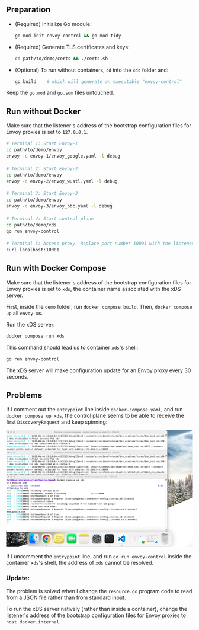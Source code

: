 ## Preparation

- (Required) Initialize Go module:

    ```bash
    go mod init envoy-control && go mod tidy
    ```

- (Required) Generate TLS certificates and keys:

    ```bash
    cd path/to/demo/certs && ./certs.sh
    ```

- (Optional) To run without containers, `cd` into the `xds` folder and:
    
    ```bash
    go build    # which will generate an executable "envoy-control"
    ```

Keep the `go.mod` and `go.sum` files untouched.

## Run without Docker

Make sure that the listener's address of the bootstrap configuration files for Envoy proxies is set to `127.0.0.1`.

```bash
# Terminal 1: Start Envoy-1
cd path/to/demo/envoy
envoy -c envoy-1/envoy_google.yaml -l debug

# Terminal 2: Start Envoy-2
cd path/to/demo/envoy
envoy -c envoy-2/envoy_wustl.yaml -l debug

# Terminal 3: Start Envoy-3
cd path/to/demo/envoy
envoy -c envoy-3/envoy_bbc.yaml -l debug

# Terminal 4: Start control plane
cd path/to/demo/xds
go run envoy-control

# Terminal 5: Access proxy. Replace port number 10001 with the listener's port we give
curl localhost:10001
```

## Run with Docker Compose

Make sure that the listener's address of the bootstrap configuration files for Envoy proxies is set to `xds`, the container name associated with the xDS server.

First, inside the `demo` folder, run `docker compose build`. Then, `docker compose up` all `envoy-x`s.

Run the xDS server:

```bash
docker compose run xds
```

This command should lead us to container `xds`'s shell:

```bash
go run envoy-control
```

The xDS server will make configuration update for an Envoy proxy every 30 seconds.

## Problems

If I comment out the `entrypoint` line inside `docker-compose.yaml`, and run `docker compose up xds`, the control plane seems to be able to receive the first `DiscoveryRequest` and keep spinning:

![run_xds](run_xds.png)

If I uncomment the `entrypoint` line, and run `go run envoy-control` inside the container `xds`'s shell, the address of `xds` cannot be resolved.

### Update:

The problem is solved when I change the `resource.go` program code to read from a JSON file rather than from standard input.

To run the xDS server natively (rather than inside a container), change the listener's address of the bootstrap configuration files for Envoy proxies to `host.docker.internal`.